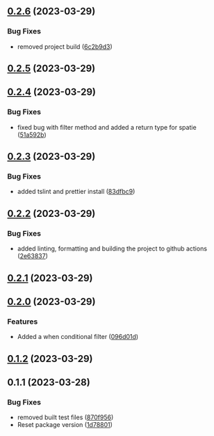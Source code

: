 

## [0.2.6](https://github.com/limitless-kode/laravel-query-builder/compare/0.2.5...0.2.6) (2023-03-29)


### Bug Fixes

* removed project build ([6c2b9d3](https://github.com/limitless-kode/laravel-query-builder/commit/6c2b9d34f19ca54709299becb71ee4efe6dbe405))

## [0.2.5](https://github.com/limitless-kode/laravel-query-builder/compare/0.2.4...0.2.5) (2023-03-29)

## [0.2.4](https://github.com/limitless-kode/laravel-query-builder/compare/0.2.3...0.2.4) (2023-03-29)


### Bug Fixes

* fixed bug with filter method and added a return type for spatie ([51a592b](https://github.com/limitless-kode/laravel-query-builder/commit/51a592b7518e2cccf46b8ae5d267cb656c34d071))

## [0.2.3](https://github.com/limitless-kode/laravel-query-builder/compare/0.2.2...0.2.3) (2023-03-29)


### Bug Fixes

* added tslint and prettier install ([83dfbc9](https://github.com/limitless-kode/laravel-query-builder/commit/83dfbc97800f308ac0e8792c9c8a6dfa041c1310))

## [0.2.2](https://github.com/limitless-kode/laravel-query-builder/compare/0.2.1...0.2.2) (2023-03-29)


### Bug Fixes

* added linting, formatting and building the project to github actions ([2e63837](https://github.com/limitless-kode/laravel-query-builder/commit/2e63837dd0df2ad6bdc2857a877e90fb6aadade8))

## [0.2.1](https://github.com/limitless-kode/laravel-query-builder/compare/0.2.0...0.2.1) (2023-03-29)

## [0.2.0](https://github.com/limitless-kode/laravel-query-builder/compare/0.1.2...0.2.0) (2023-03-29)


### Features

* Added a when conditional filter ([096d01d](https://github.com/limitless-kode/laravel-query-builder/commit/096d01d75f39fad5ebecb2852261469ccf98e0fc))

## [0.1.2](https://github.com/limitless-kode/laravel-query-builder/compare/0.1.1...0.1.2) (2023-03-29)

## 0.1.1 (2023-03-28)


### Bug Fixes

* removed built test files ([870f956](https://github.com/limitless-kode/laravel-query-builder/commit/870f9569c0b9dab20d6797ff86076b1f8fe5283a))
* Reset package version ([1d78801](https://github.com/limitless-kode/laravel-query-builder/commit/1d78801c5e2851f78a6e4eec3883ee716f266457))